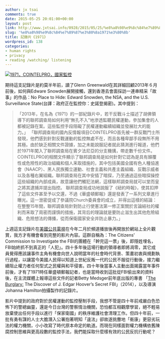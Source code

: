 ```yaml
---
author: jx tsai
comments: true
date: 2015-05-25 20:01:00+00:00
layout: post
link: http://www.jxtsai.info/0928/2015/05/25/%e8%a8%98%e9%8c%84%e7%89%87%e3%80%8a1971%e3%80%8b/
slug: '%e8%a8%98%e9%8c%84%e7%89%87%e3%80%8a1971%e3%80%8b'
title: 記錄片《1971》
wordpress_id: 138
categories:
- human rights
- privacy
- reading /watching/ listening
---
```


[![1971，COINTELPRO，國家監控](https://4.bp.blogspot.com/-bRn-brDtfIs/V3xDHUxn0iI/AAAAAAAAKMc/yzEGiS3SRZgJPQmHMS2dKkr6dJPzAjZ5wCLcB/s1600/1971.jpg)](https://www.1971film.com/about/the-film)  
  
期待這支記錄片是約莫半年前，讀了Glenn Greenwald在其詳細回顧2013年６月前後，如何與Edware Snowden展開接觸，還到香港去會面採訪一連串精采「故事」的作品：No Place to Hide: Edward Snowden, the NSA, and the U.S. Surveillance State(台譯：政府正在監控你：史諾登揭密)。其中提到：  
  


<blockquote>「2013年，在名為《1971》的一部紀錄片中，若干反戰斗士描述了胡佛領導下的聯邦調查局如何利用“無孔不入”地滲透監聽民權運動，參加集會的人都被記錄在案。這些監控手段阻礙了民權運動繼續組織並發展壯大的能力。」  
「聯邦調查局的國內反情報項目COINTELPRO首先被一群反戰鬥士所發現，他們感到針對反戰運動的監控無處不在，而且各種卑鄙手段無所不用其極。由於缺乏相關文件證據，加之未能說服記者就此猜測進行報道，他們於1971年闖入了聯邦調查局在賓夕法尼亞的分支機搆，帶走數千份文件。  
COINTELPRO的相關文件顯示了聯邦調查局是如何針對它認為是具有顛覆性或危險性的政治組織和個人釆取措施的，其中包括美國全國有色人種協進會（NAACP）、黑人民族獨立運動、社會主義和共產主義組織、反戰示威者以及各種右翼組織。聯邦調查局在其中安插了暗探，乃至通過這些暗探操控這些組織的內部成員，故意讓他們觸犯法網，這樣聯邦調查局就可以堂而皇之將其逮捕并提出指控。  
聯邦調查局成功地說服了《紐約時報》，使其扣押了這些文件甚至予以交還，不過《華盛頓郵報》還是發表了一系列文章進行曝光。這一泄密促成了參議院Church委員會的成立，并得出這樣的結論：在整整15年間，聯邦調查局針對防止行使憲法第一修正案關於言論結社的權利而釆取了周密而謹慎的措施，其背后的理論就是要防止滋生出其他危險組織、危險想法的傳播，從而保衛國家安全并防止暴力。」 </blockquote>

  
  
上週這支記錄片在[美國公共電視](http://www.pbs.org/independentlens/1971)在今年二月於頻道播放後再開放於網站上全片觀賞，我方才有機會看到完整的影片內容。這群自稱為：The Citizens' Commission to Investigate the FBI的團體在「幹完這一票」後，即隱姓埋名，FBI始終抓不到真正的「人犯」。四十多年後這場行動的領導者即將凋零，其它成員覺得應該讓事件主角有機會向世人說明當年的社會時代背景、策畫初衷與規劃執行過程，以讓當今美國人民得以知道上世紀反叛一代的公民不服從行動後，接力繼續阻止權力者任何型式之民權與和平侵害。四十年後當事人主動出面揭露當年事件前後，才有了1971時任華盛頓郵報記者，也是當時收到這批從FBI偷出來的資料後，在主流媒體上報導這些文件的記者Betty Medsger前年底出版的專書 「[The Burglary:](http://theburglary.com/) The Discover of J. Edgar Hoover’s Secret FBI」（2014），以及導演Johanna Hamilton拍攝製作的記錄片。　  
  
影片中提到的政府對於民權運動的監控壓制手段，我想不管是四十年前戒嚴白色恐怖下的警總幽靈，還是今日台灣的警察情治機關，恐怕都互相觀摩學習，絕不輕易放棄使出任何手段以進行「保家衛國」的秩序維護社會清理工作。但四十年前，一批有勇有謀的人士大膽潛入公署抱著明知「違法」卻故遂挑釁地「衝康」更惡劣玩法的權力機關，小小改寫了時代原本命定的軌道。而現在同樣面對權力機構依舊陳腐控制思維與更高段數的監控手法，我們能採取什麼樣有效的公民反抗行動呢？  

